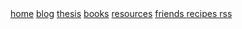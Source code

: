 <div class="navbar">
  <a href="/">home</a>
  <a href="/blog/">blog</a>
  <a href="/thesis/">thesis</a>
  <a href="/books/">books</a>
  <a href="/resources/">resources</a>
  <a href="/friends/">friends </a>
  <a href="/recipes/">recipes </a>
  <a href="/rss/">rss</a>
  <!--<a class="newlink" href="/recipes/">recipes</a> -->
</div>
